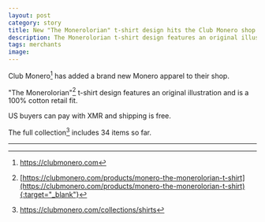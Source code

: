 ```yaml
---
layout: post
category: story
title: New "The Monerolorian" t-shirt design hits the Club Monero shop
description: The Monerolorian t-shirt design features an original illustration and is a 100% cotton retail fit.
tags: merchants
image: 
---
```


Club Monero[^1] has added a brand new Monero apparel to their shop.

"The Monerolorian"[^2] t-shirt design features an original illustration and is a 100% cotton retail fit.

US buyers can pay with XMR and shipping is free.

The full collection[^3] includes 34 items so far.

---

[^1]: https://clubmonero.com
[^2]: [https://clubmonero.com/products/monero-the-monerolorian-t-shirt](https://clubmonero.com/products/monero-the-monerolorian-t-shirt){:target="_blank"}
[^3]: https://clubmonero.com/collections/shirts
